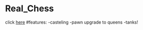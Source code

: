 # Real_Chess
click [here](https://yanivfast1.github.io/Cyber4s/Chess/)
#features:
-casteling
-pawn upgrade to queens
-tanks!
```tanks can only move to an adjecent tile infront of itself, but can also crush his own allies in his way to victory!
